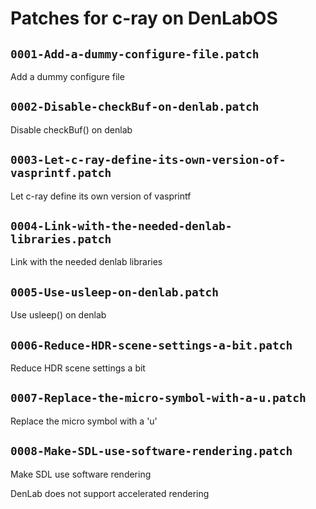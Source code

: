 # Patches for c-ray on DenLabOS

## `0001-Add-a-dummy-configure-file.patch`

Add a dummy configure file


## `0002-Disable-checkBuf-on-denlab.patch`

Disable checkBuf() on denlab


## `0003-Let-c-ray-define-its-own-version-of-vasprintf.patch`

Let c-ray define its own version of vasprintf


## `0004-Link-with-the-needed-denlab-libraries.patch`

Link with the needed denlab libraries


## `0005-Use-usleep-on-denlab.patch`

Use usleep() on denlab


## `0006-Reduce-HDR-scene-settings-a-bit.patch`

Reduce HDR scene settings a bit


## `0007-Replace-the-micro-symbol-with-a-u.patch`

Replace the micro symbol with a 'u'


## `0008-Make-SDL-use-software-rendering.patch`

Make SDL use software rendering

DenLab does not support accelerated rendering


